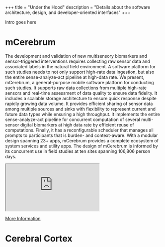 +++
title = "Under the Hood"
description = "Details about the software architecture, design, and developer-oriented interfaces"
+++

Intro goes here

# mCerebrum
The development and validation of new multisensory biomarkers and sensor-triggered interventions requires collecting raw sensor data and associated labels in the natural field environment. A software platform for such studies needs to not only support high-rate data ingestion, but also the entire sense-analyze-act pipeline at high-data rate.
We present, mCerebrum, a general-purpose mobile software platform for conducting such studies. It supports raw data collections from multiple high-rate sensors and real-time assessment of data quality to ensure data fidelity. It includes a scalable storage architecture to ensure quick response despite rapidly growing data volume. It provides efficient sharing of sensor data among multiple sources and sinks with flexibility to represent current and future data types while ensuring a high throughput. It implements the entire sense-analyze-act pipeline for concurrent computation of several multi-sensor digital biomarkers at high data rate by efficient reuse of computations. Finally, it has a reconfigurable scheduler that manages all prompts to participants that is burden- and context-aware.
With a modular design spanning 23+ apps, mCerebrum provides a complete ecosystem of system services and utility apps.
The design of mCerebrum is informed by its concurrent use in field studies at ten sites spanning 106,806 person days.

<div class="row">
  <!-- 16:9 aspect ratio -->
  <div class="embed-responsive embed-responsive-16by9">
    <iframe allowFullScreen='allowFullScreen' class="embed-responsive-item" src="https://www.youtube.com/embed/ENngs9eL4VQ?controls=2&showinfo=0"></iframe>
  </div>

</div>

[More Information](mcerebrum)


# Cerebral Cortex
